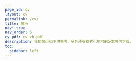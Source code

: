 ```yaml
---
page_id: cv
layout: cv
permalink: /cv/
title: 简历
nav: true
nav_order: 5
cv_pdf: cv_zh.pdf
description: 我的简历如下供参考。另外还有格式化的PDF版本可供下载。
toc:
  sidebar: left
---
```

